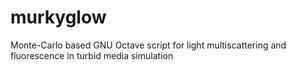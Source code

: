 # murkyglow
Monte-Carlo based GNU Octave script for light multiscattering and fluorescence in turbid media simulation
